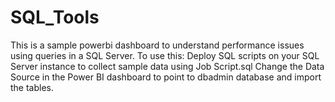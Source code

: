 # SQL_Tools

This is a sample powerbi dashboard to understand performance issues using queries in a SQL Server. 
To use this:
  Deploy SQL scripts on your SQL Server instance to collect sample data using Job Script.sql
  Change the Data Source in the Power BI dashboard to point to dbadmin database and import the tables.
